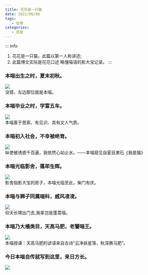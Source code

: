 ```yaml
---
title: 花花是一只猫
date: 2022/06/08
tags:
   - 日常
categories:
   - 总结
---
```


::: info

1. 花花是一只猫，此篇以第一人称讲述;
2. 此篇博文实际是花花口述 略懂喵语的影大宝记录。
   :::

### 本喵出生之时，夏末初秋。

<img src="https://cetacea-1304984885.cos.ap-shanghai.myqcloud.com/cat/cat1.jpeg"><br>
没错，左边那位就是本喵。

### 本喵毕业之时，学富五车。

<img src="https://cetacea-1304984885.cos.ap-shanghai.myqcloud.com/cat/cat2.jpg"><br>
本喵善于思索、有见识、具有文人气质。

### 本喵初入社会，不幸被绝育。

<img src="https://cetacea-1304984885.cos.ap-shanghai.myqcloud.com/cat/cat3.jpg"><br>
纵使被诱惑千百遍，我依然心如止水。——本喵窥见自夏目漱石《我是猫》

### 本喵光临影舍，蓬荜生辉。

<img src="https://cetacea-1304984885.cos.ap-shanghai.myqcloud.com/cat/cat4.jpg"><br>
影舍指影大宝的房子，本喵光临至此，柴门有庆。

### 本喵与狮子同属喵科，威风凌凌。

<img src="https://cetacea-1304984885.cos.ap-shanghai.myqcloud.com/cat/cat5.jpg"><br>
仰天长啸出门去,我辈岂是蓬蒿喵。

### 本喵乃大橘类目，天高马肥，老饕喵王。

<img src="https://cetacea-1304984885.cos.ap-shanghai.myqcloud.com/cat/cat6.jpg"><br>
本喵授课：天高马肥的谚语来自古诗“云净妖星落，秋深赛马肥”。

### 今日本喵自传就写到这里，来日方长。

<img src="https://cetacea-1304984885.cos.ap-shanghai.myqcloud.com/cat/psc.jpg"><br>
